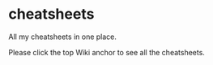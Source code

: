 # cheatsheets
All my cheatsheets in one place.

Please click the top Wiki anchor to see all the cheatsheets.
